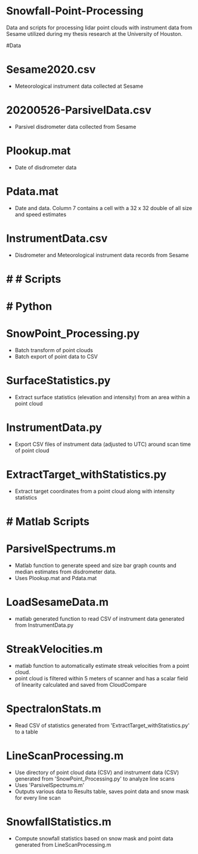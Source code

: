 # Snowfall-Point-Processing
Data and scripts for processing lidar point clouds with instrument data from Sesame utilized during my thesis research at the University of Houston.

#Data

# Sesame2020.csv
- Meteorological instrument data collected at Sesame

# 20200526-ParsivelData.csv
- Parsivel disdrometer data collected from Sesame

# Plookup.mat
- Date of disdrometer data

# Pdata.mat
- Date and data. Column 7 contains a cell with a 32 x 32 double of all size and speed estimates

# InstrumentData.csv
- Disdrometer and Meteorological instrument data records from Sesame



# # # Scripts

# # Python

# SnowPoint_Processing.py
- Batch transform of point clouds
- Batch export of point data to CSV

# SurfaceStatistics.py
- Extract surface statistics (elevation and intensity) from an area within a point cloud

# InstrumentData.py
- Export CSV files of instrument data (adjusted to UTC) around scan time of point cloud

# ExtractTarget_withStatistics.py
- Extract target coordinates from a point cloud along with intensity statistics



# # Matlab Scripts

# ParsivelSpectrums.m
- Matlab function to generate speed and size bar graph counts and median estimates from disdrometer data. 
- Uses Plookup.mat and Pdata.mat 

# LoadSesameData.m
- matlab generated function to read CSV of instrument data generated from InstrumentData.py

# StreakVelocities.m
- matlab function to automatically estimate streak velocities from a point cloud.
- point cloud is filtered within 5 meters of scanner and has a scalar field of linearity calculated and saved from CloudCompare

# SpectralonStats.m
- Read CSV of statistics generated from 'ExtractTarget_withStatistics.py' to a table

# LineScanProcessing.m
- Use directory of point cloud data (CSV) and instrument data (CSV) generated from 'SnowPoint_Processing.py' to analyze line scans
- Uses 'ParsivelSpectrums.m'
- Outputs various data to Results table, saves point data and snow mask for every line scan

# SnowfallStatistics.m
- Compute snowfall statistics based on snow mask and point data generated from LineScanProcessing.m
